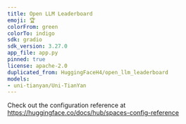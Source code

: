 ```yaml
---
title: Open LLM Leaderboard
emoji: 🏆
colorFrom: green
colorTo: indigo
sdk: gradio
sdk_version: 3.27.0
app_file: app.py
pinned: true
license: apache-2.0
duplicated_from: HuggingFaceH4/open_llm_leaderboard
models:
- uni-tianyan/Uni-TianYan
---
```


Check out the configuration reference at https://huggingface.co/docs/hub/spaces-config-reference

